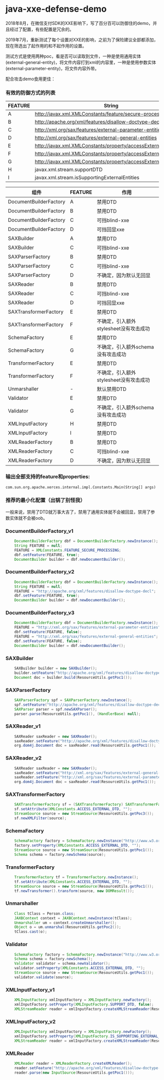 # java-xxe-defense-demo

2018年8月，在微信支付SDK的XXE影响下，写了百分百可以防御住的demo，并且经过了配置，有些配置是冗余的。

2019年7月，重新测试了每个设置对XXE的影响，之前为了保险建议全部都添加，现在筛选出了起作用的和不起作用的设置。

测试方式是使用两种poc，看是否可以读取到文件，一种是使用通用实体(external-general-entity)，将文件内容打到xml的内容里，一种是使用参数实体(external-parameter-entity)，将文件内容外带。

配合攻击demo食用更佳：

### 有效的防御方式的列表

| FEATURE | String |
| --- | --- |
| A | http://javax.xml.XMLConstants/feature/secure-processing |
| B | http://apache.org/xml/features/disallow-doctype-decl |
| C | http://xml.org/sax/features/external-parameter-entities |
| D | http://xml.org/sax/features/external-general-entities |
| E | http://javax.xml.XMLConstants/property/accessExternalDTD |
| F | http://javax.xml.XMLConstants/property/accessExternalStylesheet |
| G | http://javax.xml.XMLConstants/property/accessExternalSchema |
| H | javax.xml.stream.supportDTD |
| I | javax.xml.stream.isSupportingExternalEntities |


| 组件 | FEATURE | 作用 |
|------|--------|-----|
| DocumentBuilderFactory | A | 禁用DTD |
| DocumentBuilderFactory | B | 禁用DTD |
| DocumentBuilderFactory | C | 可挡blind-xxe |
| DocumentBuilderFactory | D | 可挡回显xxe |
| SAXBuilder | A | 禁用DTD |
| SAXBuilder | C | 可挡blind-xxe |
| SAXParserFactory | B | 禁用DTD |
| SAXParserFactory | C | 可挡blind-xxe |
| SAXParserFactory | D | 不确定，因为默认无回显 | 
| SAXReader | B | 禁用DTD |
| SAXReader | C | 可挡blind-xxe |
| SAXReader | D | 可挡回显xxe |
| SAXTransformerFactory | E | 禁用DTD |
| SAXTransformerFactory | F | 不确定，引入额外stylesheet没有攻击成功 |
| SchemaFactory | E | 禁用DTD |
| SchemaFactory | G | 不确定，引入额外schema没有攻击成功 |
| TransformerFactory | E | 禁用DTD |
| TransformerFactory | F | 不确定，引入额外stylesheet没有攻击成功 |
| Unmarshaller | - | 默认禁用DTD |
| Validator | E | 禁用DTD |
| Validator | G | 不确定，引入额外schema没有攻击成功 |
| XMLInputFactory | H | 禁用DTD |
| XMLInputFactory | I | 禁用DTD |
| XMLReaderFactory | B | 禁用DTD |
| XMLReaderFactory | C | 可挡blind-xxe |
| XMLReaderFactory | D | 不确定，因为默认无回显 |

### 输出全部支持的feature和properties:

`com.sun.org.apache.xerces.internal.impl.Constants.Main(String[] args)`
 

### 推荐的最小化配置（出锅了别怪我）

一般来说，禁用了DTD就万事大吉了，禁用了通用实体就不会被回显，禁用了参数实体就不会被oob。

### DocumentBuilderFactory_v1

```java
    DocumentBuilderFactory dbf = DocumentBuilderFactory.newInstance();
    String FEATURE = null;
    FEATURE = XMLConstants.FEATURE_SECURE_PROCESSING;
    dbf.setFeature(FEATURE, true);
    DocumentBuilder builder = dbf.newDocumentBuilder();
```

### DocumentBuilderFactory_v2

```java
    DocumentBuilderFactory dbf = DocumentBuilderFactory.newInstance();
    String FEATURE = null;
    FEATURE = "http://apache.org/xml/features/disallow-doctype-decl";
    dbf.setFeature(FEATURE, true);
    DocumentBuilder builder = dbf.newDocumentBuilder();
```

### DocumentBuilderFactory_v3

```java
    DocumentBuilderFactory dbf = DocumentBuilderFactory.newInstance();
    FEATURE = "http://xml.org/sax/features/external-parameter-entities";
    dbf.setFeature(FEATURE, false);
    FEATURE = "http://xml.org/sax/features/external-general-entities";
    dbf.setFeature(FEATURE, false);
    DocumentBuilder builder = dbf.newDocumentBuilder();
```

### SAXBuilder

```java
    SAXBuilder builder = new SAXBuilder();
    builder.setFeature("http://apache.org/xml/features/disallow-doctype-decl", true);
    Document doc = builder.build(ResourceUtils.getPoc1());
```

### SAXParserFactory

```java
    SAXParserFactory spf = SAXParserFactory.newInstance();
    spf.setFeature("http://apache.org/xml/features/disallow-doctype-decl", true);
    SAXParser parser = spf.newSAXParser();
    parser.parse(ResourceUtils.getPoc1(), (HandlerBase) null);
```

### SAXReader_v1

```java
    SAXReader saxReader = new SAXReader();
    saxReader.setFeature("http://apache.org/xml/features/disallow-doctype-decl", true);
    org.dom4j.Document doc = saxReader.read(ResourceUtils.getPoc1());
```

### SAXReader_v2

```java
    SAXReader saxReader = new SAXReader();
    saxReader.setFeature("http://xml.org/sax/features/external-general-entities", false);
    saxReader.setFeature("http://xml.org/sax/features/external-parameter-entities", false);
    org.dom4j.Document doc = saxReader.read(ResourceUtils.getPoc1());
```

### SAXTransformerFactory

```java
    SAXTransformerFactory sf = (SAXTransformerFactory) SAXTransformerFactory.newInstance();
    sf.setAttribute(XMLConstants.ACCESS_EXTERNAL_DTD, "");
    StreamSource source = new StreamSource(ResourceUtils.getPoc3());
    sf.newXMLFilter(source);
```

### SchemaFactory

```java
    SchemaFactory factory = SchemaFactory.newInstance("http://www.w3.org/2001/XMLSchema");
    factory.setProperty(XMLConstants.ACCESS_EXTERNAL_DTD, "");
    StreamSource source = new StreamSource(ResourceUtils.getPoc1());
    Schema schema = factory.newSchema(source);
```

### TransformerFactory

```java
    TransformerFactory tf = TransformerFactory.newInstance();
    tf.setAttribute(XMLConstants.ACCESS_EXTERNAL_DTD, "");
    StreamSource source = new StreamSource(ResourceUtils.getPoc1());
    tf.newTransformer().transform(source, new DOMResult());
```

### Unmarshaller

```java
    Class tClass = Person.class;
    JAXBContext context = JAXBContext.newInstance(tClass);
    Unmarshaller um = context.createUnmarshaller();
    Object o = um.unmarshal(ResourceUtils.getPoc2());
    tClass.cast(o);
```

### Validator

```java
    SchemaFactory factory = SchemaFactory.newInstance("http://www.w3.org/2001/XMLSchema");
    Schema schema = factory.newSchema();
    Validator validator = schema.newValidator();
    validator.setProperty(XMLConstants.ACCESS_EXTERNAL_DTD, "");
    StreamSource source = new StreamSource(ResourceUtils.getPoc1());
    validator.validate(source);
```

### XMLInputFactory_v1

```java
    XMLInputFactory xmlInputFactory = XMLInputFactory.newFactory();
    xmlInputFactory.setProperty(XMLInputFactory.SUPPORT_DTD, false);
    XMLStreamReader reader = xmlInputFactory.createXMLStreamReader(ResourceUtils.getPoc1());
```

### XMLInputFactory_v2

```java
    XMLInputFactory xmlInputFactory = XMLInputFactory.newFactory();
    xmlInputFactory.setProperty(XMLInputFactory.IS_SUPPORTING_EXTERNAL_ENTITIES, false);
    XMLStreamReader reader = xmlInputFactory.createXMLStreamReader(ResourceUtils.getPoc1());
```

### XMLReader

```java
    XMLReader reader = XMLReaderFactory.createXMLReader();
    reader.setFeature("http://apache.org/xml/features/disallow-doctype-decl", true);
    reader.parse(new InputSource(ResourceUtils.getPoc1()));
```